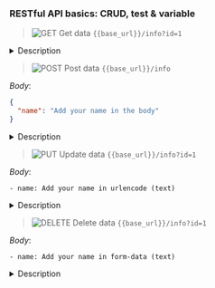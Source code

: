 ### RESTful API basics: CRUD, test & variable
   > ![GET](https://img.shields.io/badge/GET-green) Get data `{{base_url}}/info?id=1`

  
<details>
<summary>Description</summary>

This is a GET request and it is used to "get" data from an endpoint. There is no request body for a GET request, but you can use query parameters to help specify the resource you want data on (e.g., in this request, we have `id=1`).

A successful GET response will have a `200 OK` status, and should include some kind of response body - for example, HTML web content or JSON data.

</details>

  > ![POST](https://img.shields.io/badge/POST-yellow) Post data `{{base_url}}/info`

  
  *Body*:
  ```json
{
	"name": "Add your name in the body"
}
  ```
  
<details>
<summary>Description</summary>

This is a POST request, submitting data to an API via the request body. This request submits JSON data, and the data is reflected in the response.

A successful POST request typically returns a `200 OK` or `201 Created` response code.

</details>

  > ![PUT](https://img.shields.io/badge/PUT-blue) Update data `{{base_url}}/info?id=1`

  
  *Body*:
  
    - name: Add your name in urlencode (text)
  
<details>
<summary>Description</summary>

This is a PUT request and it is used to overwrite an existing piece of data. For instance, after you create an entity with a POST request, you may want to modify that later. You can do that using a PUT request. You typically identify the entity being updated by including an identifier in the URL (eg. `id=1`).

A successful PUT request typically returns a `200 OK`, `201 Created`, or `204 No Content` response code.

</details>

  > ![DELETE](https://img.shields.io/badge/DELETE-red) Delete data `{{base_url}}/info?id=1`

  
  *Body*:
  
    - name: Add your name in form-data (text)
  
<details>
<summary>Description</summary>

This is a DELETE request, and it is used to delete data that was previously created via a POST request. You typically identify the entity being updated by including an identifier in the URL (eg. `id=1`).

A successful DELETE request typically returns a `200 OK`, `202 Accepted`, or `204 No Content` response code.

</details>
